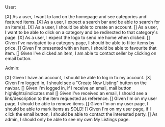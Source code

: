 User:

[X] As a user, I want to land on the homepage and see categories and featured items.
[X] As a user, I expect a search bar and be able to search for an item(s).
[X] As a user, I should be able to create an account.
[] As a user, I want to be able to click on a category and be redirected to that category's page.
[X] As a user, I expect the logo to send me home when clicked.
[] Given I've navigated to a category page, I should be able to filter items by price.
[] Given I'm presented with an item, I should be able to favourite that item.
[] Given I've clicked an item, I am able to contact seller by clicking on email button.

Admin:

[X] Given I have an account, I should be able to log in to my account.
[X] Given I'm logged in, I should see a "Create New Listing" button on the navbar.
[] Given I'm logged in, if I receive an email, mail button highlights/indicates mail
[] Given I've received an email, I should see a link/description to the item requested as reference.
[] Given I'm on my user page, I should be able to remove items.
[] Given I'm on my user page, I should be able to mark items as SOLD!
[] Given I'm on my user page, if I click the email button, I should be able to contact the interested party.
[] As admin, I should only be able to see my own My Listings page.
